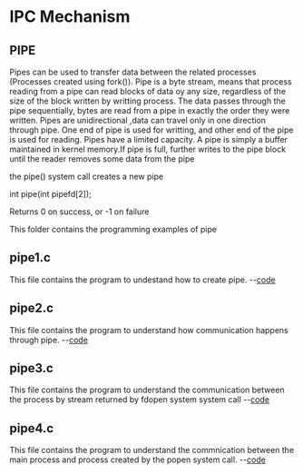 
<h1> IPC Mechanism</h1>
<h2>PIPE</h2>

Pipes can be used to transfer data between the related processes (Processes created using fork()).
Pipe is a byte stream, means that process reading from a pipe can read blocks of data oy any size, regardless of the size of the block written by writting process.
The data passes through the pipe sequentially, bytes are read from a pipe in exactly the order they were written.
Pipes are unidirectional ,data can travel only in one direction through pipe. One end of pipe is used for writting, and other end of the pipe is used for reading.
Pipes have a limited capacity. A pipe is simply a buffer maintained in kernel memory.If pipe is full, further writes to the pipe block until the reader removes some data from the pipe

the pipe() system call creates a new pipe

int pipe(int pipefd[2]);

Returns 0 on success, or -1 on failure

This folder contains the programming examples of pipe

<h2>pipe1.c</h2>
This file contains the program to undestand how to create pipe.  --<a href="https://github.com/lakshminarayana8522/Advanced-C/tree/main/IPCPipe/pipe1.c">code</a>

<h2>pipe2.c</h2>
This file contains the program to understand how communication happens through pipe.  --<a href="https://github.com/lakshminarayana8522/Advanced-C/tree/main/IPCPipe/pipe2.c">code</a>

<h2>pipe3.c</h2>
This file contains the program to understand the communication between the process by stream  returned by fdopen system system call --<a href="https://github.com/lakshminarayana8522/Advanced-C/tree/main/IPCPipe/pipe3.c">code</a>

<h2>pipe4.c</h2>
This file contains the program to understand the commnication between the main process and process created by the popen system call. --<a href="https://github.com/lakshminarayana8522/Advanced-C/tree/main/IPCPipe/pipe4.c">code</a>
